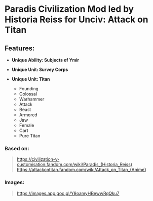# Paradis Civilization Mod led by Historia Reiss for Unciv: Attack on Titan

## Features:
- **Unique Ability: Subjects of Ymir**

- **Unique Unit: Survey Corps**

- **Unique Unit: Titan**
  * Founding
  * Colossal
  * Warhammer
  * Attack
  * Beast
  * Armored
  * Jaw
  * Female
  * Cart
  * Pure Titan

### Based on:
>https://civilization-v-customisation.fandom.com/wiki/Paradis_(Historia_Reiss)
>https://attackontitan.fandom.com/wiki/Attack_on_Titan_(Anime)
### Images:
>https://images.app.goo.gl/Y8oamyHBewwRqQku7
